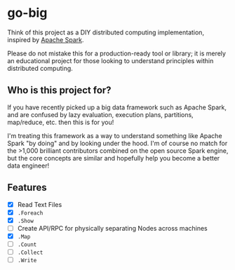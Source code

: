 # go-big

Think of this project as a DIY distributed computing implementation, 
inspired by [Apache Spark](https://github.com/apache/spark).  

Please do not mistake this for a production-ready tool or library; it is 
merely an educational project for those looking to understand principles 
within distributed computing. 

## Who is this project for?

If you have recently picked up a big data framework such as Apache Spark, 
and are confused by lazy evaluation, execution plans, partitions, map/reduce, etc.
then this is for you! 

I'm treating this framework as a way to understand something like Apache Spark
"by doing" and by looking under the hood. I'm of course no match for the >1,000
brilliant contributors combined on the open source Spark engine, but the core 
concepts are similar and hopefully help you become a better data engineer!

## Features

- [x] Read Text Files  
- [x] `.Foreach`  
- [x] `.Show`  
- [ ] Create API/RPC for physically separating Nodes across machines  
- [x] `.Map`  
- [ ] `.Count`  
- [ ] `.Collect`  
- [ ] `.Write`  

